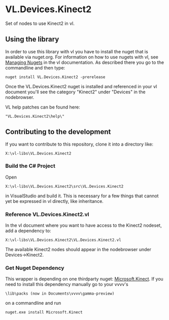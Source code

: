 # VL.Devices.Kinect2
Set of nodes to use Kinect2 in vl.

## Using the library
In order to use this library with vl you have to install the nuget that is available via nuget.org. For information on how to use nugets with vl, see [Managing Nugets](https://vvvv.gitbooks.io/the-gray-book/content/en/reference/libraries/dependencies.html#_manage_nugets) in the vl documentation. As described there you go to the commandline and then type:

    nuget install VL.Devices.Kinect2 -prerelease

Once the VL.Devices.Kinect2 nuget is installed and referenced in your vl document you'll see the category "Kinect2" under "Devices" in the nodebrowser.

VL help patches can be found here:

    "VL.Devices.Kinect2\help\"

## Contributing to the development
If you want to contribute to this repository, clone it into a directory like:
 
    X:\vl-libs\VL.Devices.Kinect2

### Build the C# Project
Open

    X:\vl-libs\VL.Devices.Kinect2\src\VL.Devices.Kinect2
    
in VisualStudio and build it. This is necessary for a few things that cannot yet be expressed in vl directly, like inheritance.

### Reference VL.Devices.Kinect2.vl

In the vl document where you want to have access to the Kinect2 nodeset, add a dependency to:

	X:\vl-libs\VL.Devices.Kinect2\VL.Devices.Kinect2.vl

The available Kinect2 nodes should appear in the nodebrowser under Devices->Kinect2.

### Get Nuget Dependency
This wrapper is depending on one thirdparty nuget: [Microsoft.Kinect](https://www.nuget.org/packages/Microsoft.Kinect/). If you need to install this dependency manually go to your vvvv's

    \lib\packs (now in Documents\vvvv\gamma-preview)
    
on a commandline and run

    nuget.exe install Microsoft.Kinect
